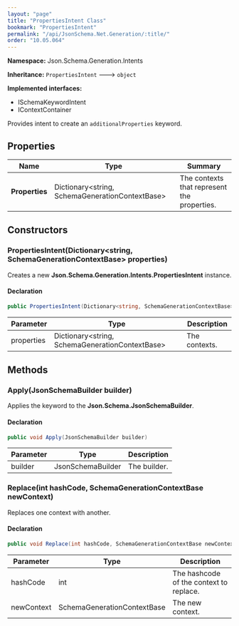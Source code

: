 ```yaml
---
layout: "page"
title: "PropertiesIntent Class"
bookmark: "PropertiesIntent"
permalink: "/api/JsonSchema.Net.Generation/:title/"
order: "10.05.064"
---
```

**Namespace:** Json.Schema.Generation.Intents

**Inheritance:**
`PropertiesIntent`
 🡒 
`object`

**Implemented interfaces:**

- ISchemaKeywordIntent
- IContextContainer

Provides intent to create an `additionalProperties` keyword.

## Properties

| Name | Type | Summary |
|---|---|---|
| **Properties** | Dictionary\<string, SchemaGenerationContextBase\> | The contexts that represent the properties. |

## Constructors

### PropertiesIntent(Dictionary\<string, SchemaGenerationContextBase\> properties)

Creates a new **Json.Schema.Generation.Intents.PropertiesIntent** instance.

#### Declaration

```c#
public PropertiesIntent(Dictionary<string, SchemaGenerationContextBase> properties)
```

| Parameter | Type | Description |
|---|---|---|
| properties | Dictionary\<string, SchemaGenerationContextBase\> | The contexts. |


## Methods

### Apply(JsonSchemaBuilder builder)

Applies the keyword to the **Json.Schema.JsonSchemaBuilder**.

#### Declaration

```c#
public void Apply(JsonSchemaBuilder builder)
```

| Parameter | Type | Description |
|---|---|---|
| builder | JsonSchemaBuilder | The builder. |


### Replace(int hashCode, SchemaGenerationContextBase newContext)

Replaces one context with another.

#### Declaration

```c#
public void Replace(int hashCode, SchemaGenerationContextBase newContext)
```

| Parameter | Type | Description |
|---|---|---|
| hashCode | int | The hashcode of the context to replace. |
| newContext | SchemaGenerationContextBase | The new context. |



